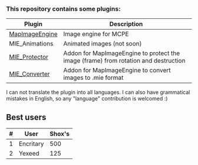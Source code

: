 ### This repository contains some plugins:

Plugin|Description
------|-----------
[MapImageEngine](https://github.com/FaigerSYS/MapImageEngine/tree/master/MapImageEngine)|Image engine for MCPE
MIE_Animations|Animated images (not soon)
[MIE_Protector](https://github.com/FaigerSYS/MapImageEngine/tree/master/MIE_Protector)|Addon for MapImageEngine to protect the image (frame) from rotation and destruction
[MIE_Converter](https://github.com/FaigerSYS/MapImageEngine/tree/master/MIE_Converter)|Addon for MapImageEngine to convert images to .mie format

I can not translate the plugin into all languages. I can also have grammatical mistakes in English, so any "language" contribution is welcomed :)

## Best users
|#|User|Shox's|
|---|---|---|
|1|Encritary|500|
|2|Yexeed|125|
